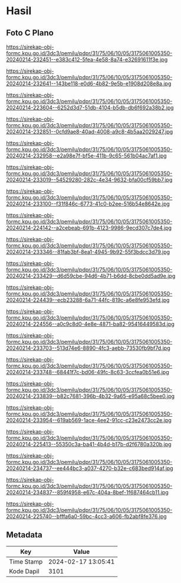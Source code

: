 # Hasil

## Foto C Plano

https://sirekap-obj-formc.kpu.go.id/3dc3/pemilu/pdpr/31/75/06/10/05/3175061005350-20240214-232451--e383c412-5fea-4e58-8a74-e32691611f3e.jpg

https://sirekap-obj-formc.kpu.go.id/3dc3/pemilu/pdpr/31/75/06/10/05/3175061005350-20240214-232641--143be118-e0d6-4b82-9e5b-e1908d208e8a.jpg

https://sirekap-obj-formc.kpu.go.id/3dc3/pemilu/pdpr/31/75/06/10/05/3175061005350-20240214-223604--6252d3d7-51db-4104-b5db-db6f692a38b2.jpg

https://sirekap-obj-formc.kpu.go.id/3dc3/pemilu/pdpr/31/75/06/10/05/3175061005350-20240214-232851--0cfd9ae8-40ad-4008-a9c8-4b5aa2029247.jpg

https://sirekap-obj-formc.kpu.go.id/3dc3/pemilu/pdpr/31/75/06/10/05/3175061005350-20240214-232958--e2a98e7f-bf5e-411b-9c65-561b04ac7af1.jpg

https://sirekap-obj-formc.kpu.go.id/3dc3/pemilu/pdpr/31/75/06/10/05/3175061005350-20240214-233019--54529280-282c-4e34-9632-bfa00cf59bb7.jpg

https://sirekap-obj-formc.kpu.go.id/3dc3/pemilu/pdpr/31/75/06/10/05/3175061005350-20240214-233100--f31f846c-6773-41c0-b2ee-516b54e8642e.jpg

https://sirekap-obj-formc.kpu.go.id/3dc3/pemilu/pdpr/31/75/06/10/05/3175061005350-20240214-224142--a2cebeab-691b-4123-9986-9ecd307c7de4.jpg

https://sirekap-obj-formc.kpu.go.id/3dc3/pemilu/pdpr/31/75/06/10/05/3175061005350-20240214-233346--81fab3bf-8ea1-4945-9b92-55f3bdcc3d79.jpg

https://sirekap-obj-formc.kpu.go.id/3dc3/pemilu/pdpr/31/75/06/10/05/3175061005350-20240214-233429--d6d59cbe-94d6-4b71-b6dd-8cbe0dd5ad9e.jpg

https://sirekap-obj-formc.kpu.go.id/3dc3/pemilu/pdpr/31/75/06/10/05/3175061005350-20240214-224439--ecb23288-6a71-44fc-819c-a6e8fe953efd.jpg

https://sirekap-obj-formc.kpu.go.id/3dc3/pemilu/pdpr/31/75/06/10/05/3175061005350-20240214-224556--a0c9c8d0-4e8e-4871-ba82-95416449583d.jpg

https://sirekap-obj-formc.kpu.go.id/3dc3/pemilu/pdpr/31/75/06/10/05/3175061005350-20240214-233703--513d74e6-8890-4fc3-aebb-73530fb9bf7d.jpg

https://sirekap-obj-formc.kpu.go.id/3dc3/pemilu/pdpr/31/75/06/10/05/3175061005350-20240214-233748--68441f7c-bd06-49fc-8c63-3ccfea0b51e6.jpg

https://sirekap-obj-formc.kpu.go.id/3dc3/pemilu/pdpr/31/75/06/10/05/3175061005350-20240214-233839--b82c7681-396b-4b32-9a65-e95a68c5bee0.jpg

https://sirekap-obj-formc.kpu.go.id/3dc3/pemilu/pdpr/31/75/06/10/05/3175061005350-20240214-233954--619ab569-1ace-4ee2-91cc-c23e2473cc2e.jpg

https://sirekap-obj-formc.kpu.go.id/3dc3/pemilu/pdpr/31/75/06/10/05/3175061005350-20240214-225413--55350c3a-ba41-4b4d-b17b-d2f6780a320b.jpg

https://sirekap-obj-formc.kpu.go.id/3dc3/pemilu/pdpr/31/75/06/10/05/3175061005350-20240214-234737--ee444bc3-a037-4270-b32e-c683bed914af.jpg

https://sirekap-obj-formc.kpu.go.id/3dc3/pemilu/pdpr/31/75/06/10/05/3175061005350-20240214-234837--859f4958-e67c-404a-8bef-1f687464cb11.jpg

https://sirekap-obj-formc.kpu.go.id/3dc3/pemilu/pdpr/31/75/06/10/05/3175061005350-20240214-225740--bfffa6a0-59bc-4cc3-a606-fb2abf8fe376.jpg


## Metadata

| Key        | Value               |
| ---------- | ------------------- |
| Time Stamp | 2024-02-17 13:05:41 |
| Kode Dapil | 3101                |



